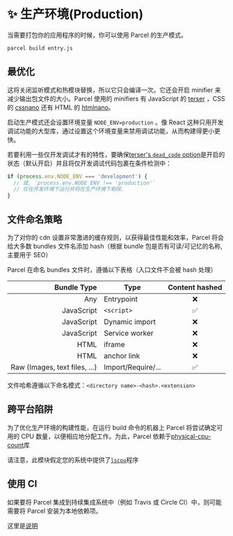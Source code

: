 # ✨ 生产环境(Production)

当需要打包你的应用程序的时候，你可以使用 Parcel 的生产模式。

```bash
parcel build entry.js
```

## 最优化

这将关闭监听模式和热模块替换，所以它只会编译一次。它还会开启 minifier 来减少输出包文件的大小。Parcel 使用的 minifiers 有 JavaScript 的 [terser](https://github.com/fabiosantoscode/terser) ，CSS 的 [cssnano](http://cssnano.co) 还有 HTML 的 [htmlnano](https://github.com/posthtml/htmlnano)。

启动生产模式还会设置环境变量 `NODE_ENV=production` 。像 React 这种只用开发调试功能的大型库，通过设置这个环境变量来禁用调试功能，从而构建得更小更快。

若要利用一些仅开发调试才有的特性，要确保[terser's `dead_code` option](https://github.com/terser-js/terser#compress-options)是开启的状态（默认开启）并且将仅开发调试代码包裹在条件检测中：

```js
if (process.env.NODE_ENV === 'development') {
  // 或, `process.env.NODE_ENV !== 'production'`
  // 仅在开发环境下运行并将在生产环境下剔除.
}
```

## 文件命名策略

为了对你的 cdn 设置非常激进的缓存规则，以获得最佳性能和效率，Parcel 将会给大多数 bundles 文件名添加 hash（根据 bundle 包是否有可读/可记忆的名称,主要用于 SEO）

Parcel 在命名 bundles 文件时，遵循以下表格（入口文件不会被 hash 处理）

|                   Bundle Type | Type               | Content hashed |
| ----------------------------: | ------------------ | :------------: |
|                           Any | Entrypoint         |       ❌       |
|                    JavaScript | `<script>`         |       ✅       |
|                    JavaScript | Dynamic import     |       ❌       |
|                    JavaScript | Service worker     |       ❌       |
|                          HTML | iframe             |       ❌       |
|                          HTML | anchor link        |       ❌       |
| Raw (Images, text files, ...) | Import/Require/... |       ✅       |

文件哈希遵循以下命名模式：`<directory name>-<hash>.<extension>`

## 跨平台陷阱

为了优化生产环境的构建性能，在运行 build 命令的机器上 Parcel 将尝试确定可用的 CPU 数量，以便相应地分配工作。为此，Parcel 依赖于[physical-cpu-count](https://www.npmjs.com/package/physical-cpu-count)库

请注意，此模块假定您的系统中提供了[`lscpu`](http://manpages.courier-mta.org/htmlman1/lscpu.1.html)程序

## 使用 CI

如果要将 Parcel 集成到持续集成系统中（例如 Travis 或 Circle CI）中，则可能需要将 Parcel 安装为本地依赖项。

这里是[说明](getting_started.html#添加-parcel-到你的项目)
